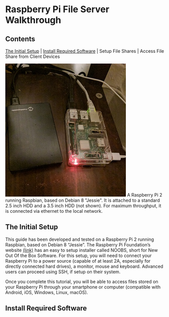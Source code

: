 # Raspberry Pi File Server Walkthrough

## Contents
[The Initial Setup](#the-initial-setup) | [Install Required Software](#install-required-software) | Setup File Shares | Access File Share from Client Devices

![Raspberry Pi 2](raspberrypi_fileserver.jpg)
A Raspberry Pi 2 running Raspbian, based on Debian 8 "Jessie". It is attached to a standard 2.5 inch HDD and a 3.5 inch HDD (not shown). For maximum throughput, it is connected via ethernet to the local network.

## The Initial Setup

This guide has been developed and tested on a Raspberry Pi 2 running Raspbian, based on Debian 8 “Jessie”. The Raspberry Pi Foundation’s website [(link)](https://www.raspberrypi.org/downloads/noobs/) has an easy to setup installer called NOOBS, short for New Out Of the Box Software. For this setup, you will need to connect your Raspberry Pi to a power source (capable of at least 2A, especially for directly connected hard drives), a monitor, mouse and keyboard. Advanced users can proceed using SSH, if setup on their system.

Once you complete this tutorial, you will be able to access files stored on your Raspberry Pi through your smartphone or computer (compatible with Android, iOS, Windows, Linux, macOS).

## Install Required Software
